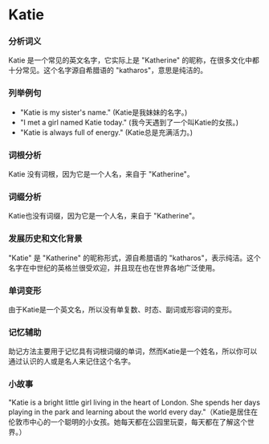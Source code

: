# Katie

### 分析词义

  

Katie 是一个常见的英文名字，它实际上是 "Katherine" 的昵称，在很多文化中都十分常见。这个名字源自希腊语的 "katharos"，意思是纯洁的。

  

### 列举例句

  

*   "Katie is my sister's name." (Katie是我妹妹的名字。)
*   "I met a girl named Katie today." (我今天遇到了一个叫Katie的女孩。)
*   "Katie is always full of energy." (Katie总是充满活力。)

  

### 词根分析

  

Katie 没有词根，因为它是一个人名，来自于 "Katherine"。

  

### 词缀分析

  

Katie也没有词缀，因为它是一个人名，来自于 "Katherine"。

  

### 发展历史和文化背景

  

"Katie" 是 "Katherine" 的昵称形式，源自希腊语的 "katharos"，表示纯洁。这个名字在中世纪的英格兰很受欢迎，并且现在也在世界各地广泛使用。

  

### 单词变形

  

由于Katie是一个英文名，所以没有单复数、时态、副词或形容词的变形。

  

### 记忆辅助

  

助记方法主要用于记忆具有词根词缀的单词，然而Katie是一个姓名，所以你可以通过认识的人或是名人来记住这个名字。

  

### 小故事

  

"Katie is a bright little girl living in the heart of London. She spends her days playing in the park and learning about the world every day."（Katie是居住在伦敦市中心的一个聪明的小女孩。她每天都在公园里玩耍，每天都在了解这个世界。）

